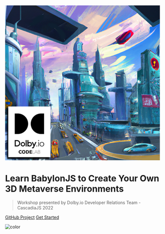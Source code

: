 <!-- _coverpage.md -->
<!-- background image -->
![](content/assets/cover-bgd-flyingcars.png)



<!-- ![logo](content/assets/dolby-e4e84b0410.svg) -->

# Learn BabylonJS to Create Your Own 3D Metaverse Environments

> Workshop presented by Dolby.io Developer Relations Team - CascadiaJS 2022


[GitHub Project](https://github.com/dolbyio-samples/workshop-babylonjs-metaverse.git)
[Get Started](#learn-babylonjs-to-create-your-own-3d-metaverse-environments)

<!-- background color -->

![color](#d6e5f8)

